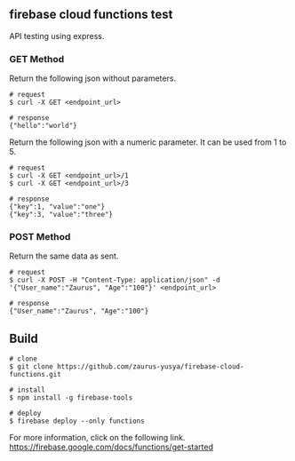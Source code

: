 ## firebase cloud functions test

API testing using express.

### GET Method
Return the following json without parameters.
```
# request
$ curl -X GET <endpoint_url>

# response
{"hello":"world"}
```

Return the following json with a numeric parameter.
It can be used from 1 to 5.
```
# request
$ curl -X GET <endpoint_url>/1
$ curl -X GET <endpoint_url>/3

# response
{"key":1, "value":"one"}
{"key":3, "value":"three"}
```

### POST Method
Return the same data as sent.
```
# request
$ curl -X POST -H "Content-Type: application/json" -d '{"User_name":"Zaurus", "Age":"100"}' <endpoint_url>

# response
{"User_name":"Zaurus", "Age":"100"}
```

## Build
```
# clone
$ git clone https://github.com/zaurus-yusya/firebase-cloud-functions.git

# install
$ npm install -g firebase-tools

# deploy
$ firebase deploy --only functions
```

For more information, click on the following link.
https://firebase.google.com/docs/functions/get-started